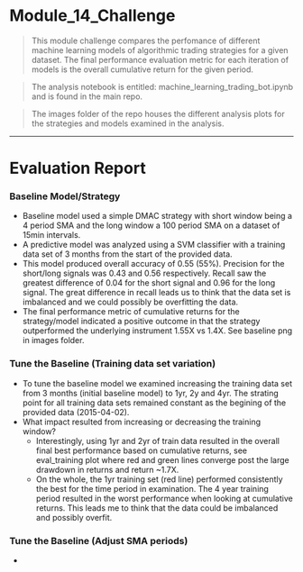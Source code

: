 # Module_14_Challenge
> This module challenge compares the perfomance of different machine learning models of algorithmic trading strategies for a given dataset.  The final performance evaluation metric for each iteration of models is the overall cumulative return for the given period.

>The analysis notebook is entitled: machine_learning_trading_bot.ipynb and is found in the main repo.

> The images folder of the repo houses the different analysis plots for the strategies and models examined in the analysis.
***
# Evaluation Report

### Baseline Model/Strategy
* Baseline model used a simple DMAC strategy with short window being a 4 period SMA and the long window a 100 period SMA on a dataset of 15min intervals. 
* A predictive model was analyzed using a SVM classifier with a training data set of 3 months from the start of the provided data.
* This model produced overall accuracy of 0.55 (55%). Precision for the short/long signals was 0.43 and 0.56 respectively.  Recall saw the greatest difference of 0.04 for the short signal and 0.96 for the long signal.  The great difference in recall leads us to think that the data set is imbalanced and we could possibly be overfitting the data.
* The final performance metric of cumulative returns for the strategy/model indicated a positive outcome in that the strategy outperformed the underlying instrument 1.55X vs 1.4X.  See baseline png in images folder.
### Tune the Baseline (Training data set variation) 
* To tune the baseline model we examined increasing the training data set from 3 months (initial baseline model) to 1yr, 2y and 4yr. The strating point for all training data sets remained constant as the begining of the provided data (2015-04-02).
* What impact resulted from increasing or decreasing the training window? 
    - Interestingly, using 1yr and 2yr of train data resulted in the overall final best performance based on cumulative returns, see eval_training plot where red and green lines converge post the large drawdown in returns and return ~1.7X. 
    - On the whole, the 1yr training set (red line) performed consistently the best for the time period in examination. The 4 year training period resulted in the worst performance when looking at cumulative returns. This leads me to think that the data could be imbalanced and possibly overfit.
### Tune the Baseline (Adjust SMA periods)
* 